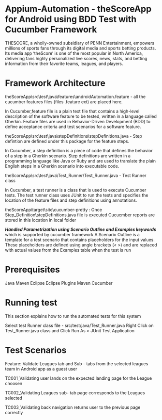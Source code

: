 # Appium-Automation - theScoreApp for Android using BDD Test with Cucumber Framework

THESCORE, a wholly-owned subsidiary of PENN Entertainment, empowers millions of sports fans
through its digital media and sports betting products. Its media app ‘theScore’ is one of the most
popular in North America, delivering fans highly personalized live scores, news, stats, and betting
information from their favorite teams, leagues, and players.

# Framework Architecture

theScoreApp\src\test\java\features\androidAutomation.feature - all the cucumber features files (files .feature ext) are placed here.

In Cucumber,feature file is a plain text file that contains a high-level description of the software feature to be tested, written in a language called Gherkin. Feature files are used in Behavior-Driven Development (BDD) to define acceptance criteria and test scenarios for a software feature.


theScoreApp\src\test\java\stepDefinitions\stepDefinitions.java - Step defintion are defined under this package for the feature steps.

In Cucumber, a step definition is a piece of code that defines the behavior of a step in a Gherkin scenario. Step definitions are written in a programming language like Java or Ruby and are used to translate the plain English steps in a Gherkin scenario into executable code.


theScoreApp\src\test\java\Test_Runner\Test_Runner.java - Test Runner class

In Cucumber, a test runner is a class that is used to execute Cucumber tests. The test runner class uses JUnit to run the tests and specifies the location of the feature files and step definitions using annotations.

theScoreApp\target\site\cucumber-pretty : Once Step_Definition\stepDefinitions.java file is executed Cucucmber reports are stored in this location in local folder

***Handled Parametrization using Scenario Outline and Examples keywords*** which is supported by cucumber framework A Scenario Outline is a template for a test scenario that contains placeholders for the input values. These placeholders are defined using angle brackets (< >) and are replaced with actual values from the Examples table when the test is run

# Prerequisites
Java Maven Eclipse Eclipse Plugins Maven Cucumber

# Running test
This section explains how to run the automated tests for this system

Select test Runner class file - src/test/java/Test_Runner.java Right Click on Test_Runner.java class and Click Run As > JUnit Test Application

# Test Scenarios


Feature: Validate Leagues tab and Sub - tabs from the selected leagues team in Android app as a guest user 

TC001_Validating user lands on the expected landing page for the League choosen

TC002_Validating Leagues sub- tab page corresponds to the Leagues selected

TC003_Validating back navigation returns user to the previous page correctly
